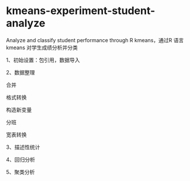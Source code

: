 # kmeans-experiment-student-analyze
Analyze and classify student performance through R kmeans，通过R 语言kmeans 对学生成绩分析并分类


1、初始设置：包引用，数据导入

2、数据整理

   合并
   
   格式转换
   
   构造新变量
   
   分班
   
   宽表转换
   
3、描述性统计

4、回归分析

5、聚类分析

